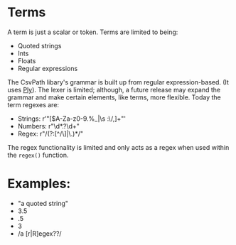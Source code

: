 
# Terms

A term is just a scalar or token. Terms are limited to being:
- Quoted strings
- Ints
- Floats
- Regular expressions

The CsvPath libary's grammar is built up from regular expression-based. (It uses <a href='https://ply.readthedocs.io/en/latest/'>Ply</a>). The lexer is limited; although, a future release may expand the grammar and make certain elements, like terms, more flexible. Today the term regexes are:

- Strings: r'"[\$A-Za-z0-9\.%_|\s :\\/,]+"'
- Numbers: r"\d*\.?\d+"
- Regex: r"/(?:[^/\\]|\\.)*/"

The regex functionality is limited and only acts as a regex when used within the `regex()` function.

# Examples:

- "a quoted string"
- 3.5
- .5
- 3
- /a [r|R]egex\??/


